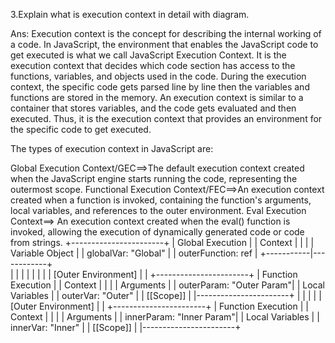 3.Explain what is execution context in detail with diagram.

Ans: Execution context is the concept for describing the internal working of a code. In JavaScript, the environment that enables the JavaScript code to get executed is what we call JavaScript Execution Context. It is the execution context that decides which code section has access to the functions, variables, and objects used in the code. During the execution context, the specific code gets parsed line by line then the variables and functions are stored in the memory. An execution context is similar to a container that stores variables, and the code gets evaluated and then executed. Thus, it is the execution context that provides an environment for the specific code to get executed.

The types of execution context in JavaScript are:

Global Execution Context/GEC==>The default execution context created when the JavaScript engine starts running the code, representing the outermost scope.
Functional Execution Context/FEC==>An execution context created when a function is invoked, containing the function's arguments, local variables, and references to the outer environment.
Eval Execution Context==> An execution context created when the eval() function is invoked, allowing the execution of dynamically generated code or code from strings.
                                         +-----------------------+
                                         |    Global Execution   |
                                         |      Context          |
                                         |                       |
                                         |    Variable Object    |
                                         |   globalVar: "Global" |
                                         |   outerFunction: ref  |
                                         +-----------|------------+     
                                                     |
                                                     |
                                                     |
                                                     |
                                                     |
                                                     |
                                                     |
                                                     | [Outer Environment]
                                                     |
                                                     |
                                             +-----------------------+
                                             | Function Execution    |
                                             |      Context          |
                                             |                       |
                                             |  Arguments            |
                                             |  outerParam: "Outer Param"|
                                             |  Local Variables      |
                                             |  outerVar: "Outer"   |
                                             |  [[Scope]]            |
                                             |-----------------------+
                                                     |
                                                     |
                                                     |
                                                     |
                                                     | [Outer Environment]
                                                     |
                                                     |
                                             +-----------------------+
                                             | Function Execution    |
                                             |      Context          |
                                             |                       |
                                             |  Arguments            |
                                             |  innerParam: "Inner Param"|
                                             |  Local Variables      |
                                             |  innerVar: "Inner"   |
                                             |  [[Scope]]            |
                                             |-----------------------+

